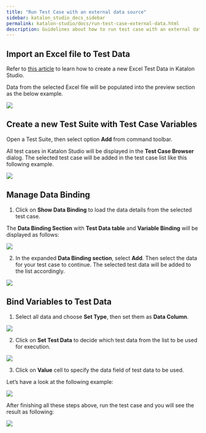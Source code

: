 ```yaml
---
title: "Run Test Case with an external data source"
sidebar: katalon_studio_docs_sidebar
permalink: katalon-studio/docs/run-test-case-external-data.html
description: Guidelines about how to run test case with an external data in Katalon Studio
---
```


## Import an Excel file to Test Data

Refer to [this article]([https://docs.katalon.com/katalon-studio/docs/manage-test-data.html#create-an-excel-test-data](https://docs.katalon.com/katalon-studio/docs/manage-test-data.html#create-an-excel-test-data)) to learn how to create a new Excel Test Data in Katalon Studio.

Data from the selected Excel file will be populated into the preview section as the below example.

![](https://github.com/katalon-studio/docs-images/raw/master/katalon-studio/docs/run-test-case-external-data/1-new-excel-test-data.png)


## Create a new Test Suite with Test Case Variables

Open a Test Suite, then select option **Add** from command toolbar. 

All test cases in Katalon Studio will be displayed in the **Test Case Browser** dialog. The selected test case will be added in the test case list like this following example.


![](https://github.com/katalon-studio/docs-images/raw/master/katalon-studio/docs/run-test-case-external-data/2-new-test-suite.png)



## Manage Data Binding

1. Click on **Show Data Binding** to load the data details from the selected test case.

The **Data Binding Section** with **Test Data table** and **Variable Binding** will be displayed as follows:


![](https://github.com/katalon-studio/docs-images/raw/master/katalon-studio/docs/run-test-case-external-data/3-show-data-binding.png)


2. In the expanded **Data Binding section**, select **Add**. Then select the data for your test case to continue. The selected test data will be added to the list accordingly.

![](https://github.com/katalon-studio/docs-images/raw/master/katalon-studio/docs/run-test-case-external-data/4-display-data-binding.png)



## Bind Variables to Test Data

1. Select all data and choose **Set Type**, then set them as **Data Column**.


![](https://github.com/katalon-studio/docs-images/raw/master/katalon-studio/docs/run-test-case-external-data/5-set-type.png)


2. Click on **Set Test Data** to decide which test data from the list to be used for execution.


![](https://github.com/katalon-studio/docs-images/raw/master/katalon-studio/docs/run-test-case-external-data/6-set-test-data.png)


3. Click on **Value** cell to specify the data field of test data to be used.

Let’s have a look at the following example:


![](https://github.com/katalon-studio/docs-images/raw/master/katalon-studio/docs/run-test-case-external-data/7-after-setting.png)


After finishing all these steps above, run the test case and you will see the result as following:


![](https://github.com/katalon-studio/docs-images/raw/master/katalon-studio/docs/run-test-case-external-data/8-result.png)

